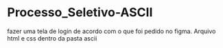 # Processo_Seletivo-ASCII
fazer uma tela de login de acordo com o que foi pedido no figma. Arquivo html e css dentro da pasta ascii

